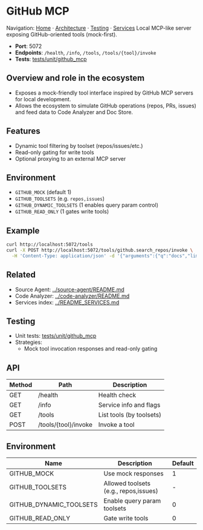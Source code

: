 # GitHub MCP

Navigation: [Home](../../README.md) · [Architecture](../../docs/architecture/) · [Testing](../../docs/guides/TESTING_GUIDE.md) · [Services](../README_SERVICES.md)
Local MCP-like server exposing GitHub-oriented tools (mock-first).

- **Port**: 5072
- **Endpoints**: `/health`, `/info`, `/tools`, `/tools/{tool}/invoke`
- **Tests**: [tests/unit/github_mcp](../../tests/unit/github_mcp)

## Overview and role in the ecosystem
- Exposes a mock-friendly tool interface inspired by GitHub MCP servers for local development.
- Allows the ecosystem to simulate GitHub operations (repos, PRs, issues) and feed data to Code Analyzer and Doc Store.

## Features
- Dynamic tool filtering by toolset (repos/issues/etc.)
- Read-only gating for write tools
- Optional proxying to an external MCP server

## Environment
- `GITHUB_MOCK` (default 1)
- `GITHUB_TOOLSETS` (e.g. `repos,issues`)
- `GITHUB_DYNAMIC_TOOLSETS` (1 enables query param control)
- `GITHUB_READ_ONLY` (1 gates write tools)

## Example
```bash
curl http://localhost:5072/tools
curl -X POST http://localhost:5072/tools/github.search_repos/invoke \
  -H 'Content-Type: application/json' -d '{"arguments":{"q":"docs","limit":2}}'
```

## Related
- Source Agent: [../source-agent/README.md](../source-agent/README.md)
- Code Analyzer: [../code-analyzer/README.md](../code-analyzer/README.md)
- Services index: [../README_SERVICES.md](../README_SERVICES.md)

## Testing
- Unit tests: [tests/unit/github_mcp](../../tests/unit/github_mcp)
- Strategies:
  - Mock tool invocation responses and read-only gating

## API
| Method | Path                      | Description |
|--------|---------------------------|-------------|
| GET    | /health                   | Health check |
| GET    | /info                     | Service info and flags |
| GET    | /tools                    | List tools (by toolsets) |
| POST   | /tools/{tool}/invoke      | Invoke a tool |

## Environment
| Name | Description | Default |
|------|-------------|---------|
| GITHUB_MOCK | Use mock responses | 1 |
| GITHUB_TOOLSETS | Allowed toolsets (e.g., repos,issues) | - |
| GITHUB_DYNAMIC_TOOLSETS | Enable query param toolsets | 0 |
| GITHUB_READ_ONLY | Gate write tools | 0 |
